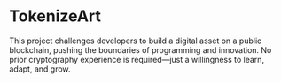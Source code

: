 # TokenizeArt
This project challenges developers to build a digital asset on a public blockchain, pushing the boundaries of programming and innovation. No prior cryptography experience is required—just a willingness to learn, adapt, and grow. 
